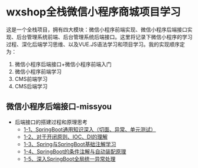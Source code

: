 # wxshop全栈微信小程序商城项目学习

这是一个全栈项目，拥有四大模块：微信小程序前端实现、微信小程序后端接口实现、后台管理系统前端、后台管理系统后端接口。这里将记录下微信小程序的学习过程、深化后端学习思维、以及VUE.JS语法学习和项目学习。我的实现顺序定为：
1. 微信小程序后端接口+微信小程序前端入门
2. 微信小程序前端学习
3. CMS前端学习
4. CMS后端学习



## 微信小程序后端接口-missyou

- 后端接口的搭建过程和原理思考 
    - [1-1、SpringBoot通用知识深入（切面、异常、单元测试）](http://note.youdao.com/noteshare?id=dd3ec7f3ce0a6641e768fcc56e51c967&sub=9D05AAD1CBA24982AB6440B34AF1E682)
    - [1-2、对于开闭原则、IOC、DI的理解](http://note.youdao.com/noteshare?id=8d6b116056175497d2b518efb78420e9&sub=900FA75EBE504807BC4A0093BABCA036)
	- [1-3、Spring与SpringBoot基础注解学习](http://note.youdao.com/noteshare?id=7129a17fbe7c316a20c1f2401a2ddf51&sub=DA159358933344A4B3D47500CDA60035)
	- [1-4、SpringBoot的条件注解与自动装配原理](http://note.youdao.com/noteshare?id=d47b404016f7330a097d5df2f306f8b2&sub=DD02D8E11BBC45E59F96D955BC13B5D1)
	- [1-5、深入SpringBoot全局统一异常处理](http://note.youdao.com/noteshare?id=672891888b5ecec24c1b523945f9dc4b&sub=6B0807604DEE4D47999CCD2AA7435333)



